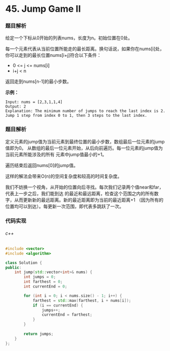 # 45. Jump Game II

### 题目解析

给定一个下标从0开始的列表nums，长度为n。初始位置在0处。

每一个元素代表从当前位置所能走的最长距离。换句话说，如果你在nums[i]处，
你可以走到的最长位置nums[i+j]符合以下条件：
- 0 <= j <= nums[i]
- i+j < n

返回走到nums[n-1]的最小步数。

**示例：**

```
Input: nums = [2,3,1,1,4]
Output: 2
Explanation: The minimum number of jumps to reach the last index is 2. Jump 1 step from index 0 to 1, then 3 steps to the last index.
```

### 题目解析

定义元素的jump值为当前元素到最终位置的最小步数，数组最后一位元素的jump值即为0。
从数组的最后一位元素开始，从后向前遍历。每一位元素的jump值为当前元素所能涉及的所有
元素中jump值最小的+1。

遍历结束后返回nums[0]的jump值。

这样的解法会带来O(n)的空间复杂度和较高的时间复杂度。

我们不妨换一个视角，从开始的位置向后寻找。每次我们记录两个值near和far，代表上一步之后，我们能到达
的最近和最远距离，检查这个范围之内的所有数字，从而更新新的最远距离。新的最近距离即为当前的最近距离+1
（因为所有的位置均可以到达）。每更新一次范围，即代表多跳跃了一次。

### 代码实现

###### c++

```c++
#include <vector>
#include <algorithm>

class Solution {
public:
    int jump(std::vector<int>& nums) {
        int jumps = 0;
        int farthest = 0; 
        int currentEnd = 0; 

        for (int i = 0; i < nums.size() - 1; i++) {
            farthest = std::max(farthest, i + nums[i]); 
            if (i == currentEnd) { 
                jumps++; 
                currentEnd = farthest; 
            }
        }
        
        return jumps;
    }
};

```